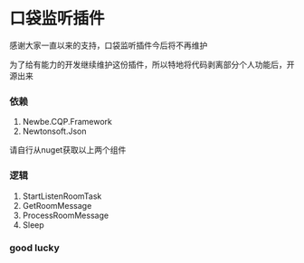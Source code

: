 # 口袋监听插件
<p>感谢大家一直以来的支持，口袋监听插件今后将不再维护</p>
<p>为了给有能力的开发继续维护这份插件，所以特地将代码剥离部分个人功能后，开源出来</p>

### 依赖
1. Newbe.CQP.Framework
2. Newtonsoft.Json
<p>请自行从nuget获取以上两个组件</p>

### 逻辑
1. StartListenRoomTask
2. GetRoomMessage
3. ProcessRoomMessage
4. Sleep

### good lucky
